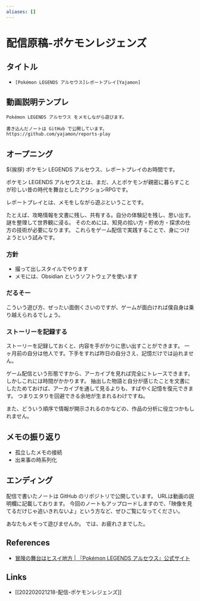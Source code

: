 ```yaml
---
aliases: []
---
```

# 配信原稿-ポケモンレジェンズ

## タイトル

- `[Pokémon LEGENDS アルセウス]レポートプレイ[Yajamon]`

## 動画説明テンプレ

```
Pokémon LEGENDS アルセウス をメモしながら遊びます。

書き込んだノートは GitHub で公開しています。
https://github.com/yajamon/reports-play
```

## オープニング

${挨拶}
ポケモン LEGENDS アルセウス、レポートプレイのお時間です。

ポケモン LEGENDS アルセウスとは、まだ、人とポケモンが親密に暮らすことが珍しい昔の時代を舞台としたアクションRPGです。

レポートプレイとは、メモをしながら遊ぶということです。

たとえば、攻略情報を文書に残し、共有する。自分の体験記を残し、思い出す。謎を整理して世界観に浸る。
そのためには、知見の拾い方・貯め方・探求の仕方の技術が必要になります。
これらをゲーム配信で実践することで、身につけようという試みです。

### 方針

- 撮って出しスタイルでやります
- メモには、Obsidian というソフトウェアを使います

### だるそー

こういう遊び方、ぜったい面倒くさいのですが、ゲームが面白ければ僕自身は乗り越えられるでしょう。

### ストーリーを記録する

ストーリーを記録しておくと、内容を手がかりに思い出すことができます。
一ヶ月前の自分は他人です。下手をすれば昨日の自分さえ、記憶だけでは辿れません。

ゲーム配信という形態ですから、アーカイブを見れば完全にトレースできます。
しかしこれには時間がかかります。
抽出した物語と自分が感じたことを文書にしたためておけば、アーカイブを通して見るよりも、すばやく記憶を復元できます。
つまりエタりを回避できる余地が生まれるわけですね。

また、どういう順序で情報が開示されるのかなどの、作品の分析に役立つかもしれません。

## メモの振り返り

- 孤立したメモの接続
- 出来事の時系列化

## エンディング

配信で書いたノートは GitHub のリポジトリで公開しています。
URLは動画の説明欄に記載しております。
今回のノートもアップロードしますので、「映像を見てるだけじゃ追いきれないよ」という方など、ぜひご覧になってください。

あなたもメモって遊びませんか。
では、お疲れさまでした。

## References

- [冒険の舞台はヒスイ地方 | 『Pokémon LEGENDS アルセウス』公式サイト](https://www.pokemon.co.jp/ex/legends_arceus/ja/story/210818_01/)

## Links

- [[202202021218-配信-ポケモンレジェンズ]]
